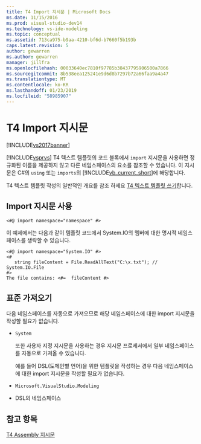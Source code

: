 ```yaml
---
title: T4 Import 지시문 | Microsoft Docs
ms.date: 11/15/2016
ms.prod: visual-studio-dev14
ms.technology: vs-ide-modeling
ms.topic: conceptual
ms.assetid: 713ca975-b9aa-4210-bf6d-b7660f5b193b
caps.latest.revision: 5
author: gewarren
ms.author: gewarren
manager: jillfra
ms.openlocfilehash: 00033640ec7810f97785b38437795906500a7866
ms.sourcegitcommit: 8b538eea125241e9d6d8b7297b72a66faa9a4a47
ms.translationtype: MT
ms.contentlocale: ko-KR
ms.lasthandoff: 01/23/2019
ms.locfileid: "58985907"
---
```

# <a name="t4-import-directive"></a>T4 Import 지시문
[!INCLUDE[vs2017banner](../includes/vs2017banner.md)]

[!INCLUDE[vsprvs](../includes/vsprvs-md.md)] T4 텍스트 템플릿의 코드 블록에서 `import` 지시문을 사용하면 정규화된 이름을 제공하지 않고 다른 네임스페이스의 요소를 참조할 수 있습니다. 이 지시문은 C#의 `using` 또는 `imports`의 [!INCLUDE[vb_current_short](../includes/vb-current-short-md.md)]에 해당합니다.  
  
 T4 텍스트 템플릿 작성의 일반적인 개요를 참조 하세요 [T4 텍스트 템플릿 쓰기](../modeling/writing-a-t4-text-template.md)합니다.  
  
## <a name="using-the-import-directive"></a>Import 지시문 사용  
  
```  
<#@ import namespace="namespace" #>  
```  
  
 이 예제에서는 다음과 같이 템플릿 코드에서 System.IO의 멤버에 대한 명시적 네임스페이스를 생략할 수 있습니다.  
  
```  
<#@ import namespace="System.IO" #>  
<#   
   string fileContent = File.ReadAllText("C:\x.txt"); // System.IO.File  
#>   
The file contains: <#=  fileContent #>  
```  
  
## <a name="standard-imports"></a>표준 가져오기  
 다음 네임스페이스를 자동으로 가져오므로 해당 네임스페이스에 대한 import 지시문을 작성할 필요가 없습니다.  
  
- `System`  
  
  또한 사용자 지정 지시문을 사용하는 경우 지시문 프로세서에서 일부 네임스페이스를 자동으로 가져올 수 있습니다.  
  
  예를 들어 DSL(도메인별 언어)을 위한 템플릿을 작성하는 경우 다음 네임스페이스에 대한 import 지시문을 작성할 필요가 없습니다.  
  
- `Microsoft.VisualStudio.Modeling`  
  
- DSL의 네임스페이스  
  
## <a name="see-also"></a>참고 항목  
 [T4 Assembly 지시문](../modeling/t4-assembly-directive.md)
